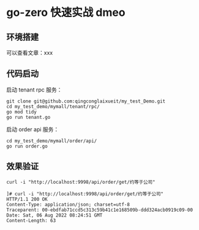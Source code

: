 # go-zero 快速实战 dmeo

## 环境搭建

可以查看文章：xxx

## 代码启动

启动 tenant  rpc 服务：

```
git clone git@github.com:qingconglaixueit/my_test_Demo.git
cd my_test_demo/mymall/tenant/rpc/
go mod tidy
go run tenant.go
```

启动 order api 服务：

```
cd my_test_demo/mymall/order/api/
go run order.go
```

## 效果验证

```
curl -i "http://localhost:9998/api/order/get/约等于公司"
```

```
]# curl -i "http://localhost:9998/api/order/get/约等于公司"
HTTP/1.1 200 OK
Content-Type: application/json; charset=utf-8
Traceparent: 00-ebdfab71ccd5c313c59b41c1e168509b-ddd324acb0919c09-00
Date: Sat, 06 Aug 2022 08:24:51 GMT
Content-Length: 63
```
